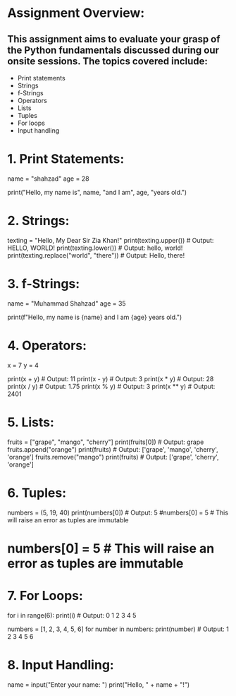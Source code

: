 # Assignment Overview:

## This assignment aims to evaluate your grasp of the Python fundamentals discussed during our onsite sessions. The topics covered include:

- Print statements
- Strings
- f-Strings
- Operators
- Lists
- Tuples
- For loops
- Input handling

# 1. Print Statements:

name = "shahzad"
age = 28

print("Hello, my name is", name, "and I am", age, "years old.")

# 2. Strings:

texting = "Hello, My Dear Sir Zia Khan!"
print(texting.upper()) # Output: HELLO, WORLD!
print(texting.lower()) # Output: hello, world!
print(texting.replace("world", "there")) # Output: Hello, there!

# 3. f-Strings:

name = "Muhammad Shahzad"
age = 35

print(f"Hello, my name is {name} and I am {age} years old.")

# 4. Operators:

x = 7
y = 4

print(x + y) # Output: 11
print(x - y) # Output: 3
print(x \* y) # Output: 28
print(x / y) # Output: 1.75
print(x % y) # Output: 3
print(x \*\* y) # Output: 2401

# 5. Lists:

fruits = ["grape", "mango", "cherry"]
print(fruits[0]) # Output: grape
fruits.append("orange")
print(fruits) # Output: ['grape', 'mango', 'cherry', 'orange']
fruits.remove("mango")
print(fruits) # Output: ['grape', 'cherry', 'orange']

# 6. Tuples:

numbers = (5, 19, 40)
print(numbers[0]) # Output: 5
#numbers[0] = 5 # This will raise an error as tuples are immutable

# numbers[0] = 5 # This will raise an error as tuples are immutable

# 7. For Loops:

for i in range(6):
print(i) # Output: 0 1 2 3 4 5

numbers = [1, 2, 3, 4, 5, 6]
for number in numbers:
print(number) # Output: 1 2 3 4 5 6

# 8. Input Handling:

name = input("Enter your name: ")
print("Hello, " + name + "!")
